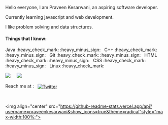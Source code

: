 <p>Hello everyone, I am Praveen Kesarwani, an aspiring software developer.</p>
<p>Currently learning javascript and web development.</p>
<p>I like problem solving and data structures.</p>


<h4>Things that I know:</h4>
<p> 
Java :heavy_check_mark: :heavy_minus_sign: &nbsp 
C++ :heavy_check_mark: :heavy_minus_sign: &nbsp
Git :heavy_check_mark: :heavy_minus_sign: &nbsp
HTML :heavy_check_mark: :heavy_minus_sign: &nbsp
CSS :heavy_check_mark: :heavy_minus_sign: &nbsp
Linux :heavy_check_mark:
</p>

<p><img src="https://komarev.com/ghpvc/?username=praveenkesarwani"> &nbsp  &nbsp  <img src="https://img.shields.io/github/followers/praveenkesarwani"> </P>

<p>Reach me at :  &nbsp  <a href="https://twitter.com/praveenkesarwa6" rel="nofollow"><img align="center" src="https://camo.githubusercontent.com/7bb377436f06f85e9a9b4c88a360849bbdbaf99d/68747470733a2f2f696d672e736869656c64732e696f2f62616467652f547769747465722d2d5f2e7376673f7374796c653d736f6369616c266c6f676f3d74776974746572" alt="Twitter" data-canonical-src="https://img.shields.io/badge/Twitter--_.svg?style=social&amp;logo=twitter" style="max-width:100%;"></a>
</p>

<br>

<img align="center" src="https://github-readme-stats.vercel.app/api?username=praveenkesarwani&show_icons=true&theme=radical"style="max-width:100%;">

